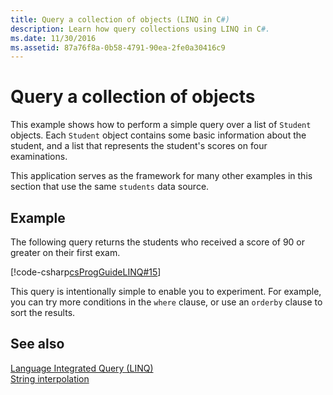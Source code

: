 ```yaml
---
title: Query a collection of objects (LINQ in C#)
description: Learn how query collections using LINQ in C#.
ms.date: 11/30/2016
ms.assetid: 87a76f8a-0b58-4791-90ea-2fe0a30416c9
---
```

# Query a collection of objects

This example shows how to perform a simple query over a list of `Student` objects. Each `Student` object contains some basic information about the student, and a list that represents the student's scores on four examinations.  
  
This application serves as the framework for many other examples in this section that use the same `students` data source.  
  
## Example

The following query returns the students who received a score of 90 or greater on their first exam.  
  
[!code-csharp[csProgGuideLINQ#15](~/samples/snippets/csharp/concepts/linq/how-to-query-a-collection-of-objects_1.cs)]  
  
This query is intentionally simple to enable you to experiment. For example, you can try more conditions in the `where` clause, or use an `orderby` clause to sort the results.  
  
## See also

[Language Integrated Query (LINQ)](index.md)  
[String interpolation](../language-reference/tokens/interpolated.md)